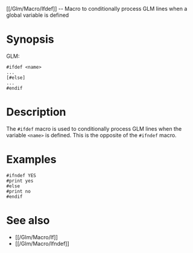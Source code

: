 [[/Glm/Macro/Ifdef]] -- Macro to conditionally process GLM lines when a global variable is defined

# Synopsis

GLM:

~~~
#ifdef <name>
...
[#else]
...
#endif
~~~

# Description

The `#ifdef` macro is used to conditionally process GLM lines when the variable `<name>` is defined.  This is the opposite of the `#ifndef` macro.

# Examples

~~~
#ifndef YES
#print yes
#else
#print no
#endif
~~~

# See also

* [[/Glm/Macro/If]]
* [[/Glm/Macro/Ifndef]]

